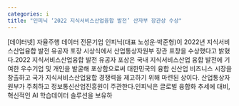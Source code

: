 ```yaml
---
categories: i
title: "인피닉 ‘2022 지식서비스산업융합 발전’ 산자부 장관상 수상"
---
```

[데이터넷] 자율주행 데이터 전문기업 인피닉(대표 노성운·박준형)이 2022년 지식서비스산업융합 발전 유공자 포장 시상식에서 산업통상자원부 장관 표창을 수상했다고 밝혔다.2022 지식서비스산업융합 발전 유공자 포상은 국내 지식서비스산업 융합 발전에 기여한 우수기업 및 개인을 발굴해 포상함으로써 대한민국의 융합 신산업 비즈니스 시장을 창출하고 국가 지식서비스산업융합 경쟁력을 제고하기 위해 마련된 상이다. 산업통상자원부가 주최하고 정보통신산업진흥원이 주관한다.인피닉은 글로벌 융합화 추세에 대비, 혁신적인 AI 학습데이터 솔루션을 보유하